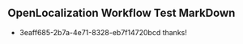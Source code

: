 ## OpenLocalization Workflow Test MarkDown
* 3eaff685-2b7a-4e71-8328-eb7f14720bcd thanks!

<!--HONumber=Aug16_HO1-->


